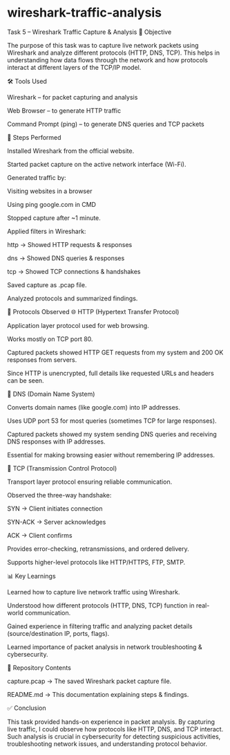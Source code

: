# wireshark-traffic-analysis
Task 5 – Wireshark Traffic Capture & Analysis
📌 Objective

The purpose of this task was to capture live network packets using Wireshark and analyze different protocols (HTTP, DNS, TCP). This helps in understanding how data flows through the network and how protocols interact at different layers of the TCP/IP model.

🛠 Tools Used

Wireshark – for packet capturing and analysis

Web Browser – to generate HTTP traffic

Command Prompt (ping) – to generate DNS queries and TCP packets

📂 Steps Performed

Installed Wireshark from the official website.

Started packet capture on the active network interface (Wi-Fi).

Generated traffic by:

Visiting websites in a browser

Using ping google.com in CMD

Stopped capture after ~1 minute.

Applied filters in Wireshark:

http → Showed HTTP requests & responses

dns → Showed DNS queries & responses

tcp → Showed TCP connections & handshakes

Saved capture as .pcap file.

Analyzed protocols and summarized findings.

🔎 Protocols Observed
🌐 HTTP (Hypertext Transfer Protocol)

Application layer protocol used for web browsing.

Works mostly on TCP port 80.

Captured packets showed HTTP GET requests from my system and 200 OK responses from servers.

Since HTTP is unencrypted, full details like requested URLs and headers can be seen.

🔎 DNS (Domain Name System)

Converts domain names (like google.com) into IP addresses.

Uses UDP port 53 for most queries (sometimes TCP for large responses).

Captured packets showed my system sending DNS queries and receiving DNS responses with IP addresses.

Essential for making browsing easier without remembering IP addresses.

🔗 TCP (Transmission Control Protocol)

Transport layer protocol ensuring reliable communication.

Observed the three-way handshake:

SYN → Client initiates connection

SYN-ACK → Server acknowledges

ACK → Client confirms

Provides error-checking, retransmissions, and ordered delivery.

Supports higher-level protocols like HTTP/HTTPS, FTP, SMTP.

📊 Key Learnings

Learned how to capture live network traffic using Wireshark.

Understood how different protocols (HTTP, DNS, TCP) function in real-world communication.

Gained experience in filtering traffic and analyzing packet details (source/destination IP, ports, flags).

Learned importance of packet analysis in network troubleshooting & cybersecurity.

📁 Repository Contents

capture.pcap → The saved Wireshark packet capture file.

README.md → This documentation explaining steps & findings.

✅ Conclusion

This task provided hands-on experience in packet analysis. By capturing live traffic, I could observe how protocols like HTTP, DNS, and TCP interact. Such analysis is crucial in cybersecurity for detecting suspicious activities, troubleshooting network issues, and understanding protocol behavior.
